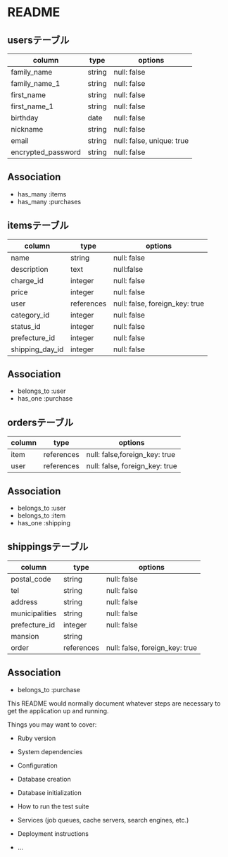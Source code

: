 # README

## usersテーブル

| column             | type   | options                   |
| ------------------ | ------ | ------------------------- |
| family_name        | string | null: false               |
| family_name_1      | string | null: false               |
| first_name         | string | null: false               |
| first_name_1       | string | null: false               |
| birthday           | date   | null: false               |
| nickname           | string | null: false               |
| email              | string | null: false, unique: true |
| encrypted_password | string | null: false               |

## Association
- has_many :items
- has_many :purchases

## itemsテーブル
| column          | type       | options                        |
| --------------- | ---------- | ------------------------------ |
| name            | string     | null: false                    |
| description     | text       | null:false                     |
| charge_id       | integer    | null: false                    |
| price           | integer    | null: false                    |
| user            | references | null: false, foreign_key: true |
| category_id     | integer    | null: false                    |
| status_id       | integer    | null: false                    |
| prefecture_id   | integer    | null: false                    |
| shipping_day_id | integer    | null: false                    |

## Association
- belongs_to :user
- has_one :purchase

## ordersテーブル
| column | type       | options                        |
| ------ | ---------- | ------------------------------ |
| item   | references | null: false,foreign_key: true  |
| user   | references | null: false, foreign_key: true |

## Association
- belongs_to :user
- belongs_to :item
- has_one :shipping

## shippingsテーブル
| column         | type       | options                        |
| -------------- | ---------- | ------------------------------ |
| postal_code    | string     | null: false                    |
| tel            | string     | null: false                    |
| address        | string     | null: false                    |
| municipalities | string     | null: false                    |
| prefecture_id  | integer    | null: false                    |
| mansion        | string     |                                |
| order          | references | null: false, foreign_key: true |

## Association
- belongs_to :purchase


This README would normally document whatever steps are necessary to get the
application up and running.

Things you may want to cover:

* Ruby version

* System dependencies

* Configuration

* Database creation

* Database initialization

* How to run the test suite

* Services (job queues, cache servers, search engines, etc.)

* Deployment instructions

* ...
